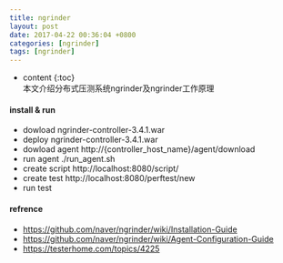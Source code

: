 ```yaml
---
title: ngrinder
layout: post
date: 2017-04-22 00:36:04 +0800
categories: [ngrinder]
tags: [ngrinder]
---
```



* content
{:toc}                                                                                                          
本文介绍分布式压测系统ngrinder及ngrinder工作原理







#### install & run
 
- dowload ngrinder-controller-3.4.1.war
- deploy ngrinder-controller-3.4.1.war
- dowload agent http://{controller_host_name}/agent/download
- run agent  ./run_agent.sh
- create script http://localhost:8080/script/
- create test http://localhost:8080/perftest/new
- run test



#### refrence
 - https://github.com/naver/ngrinder/wiki/Installation-Guide
 - https://github.com/naver/ngrinder/wiki/Agent-Configuration-Guide
 - https://testerhome.com/topics/4225
 